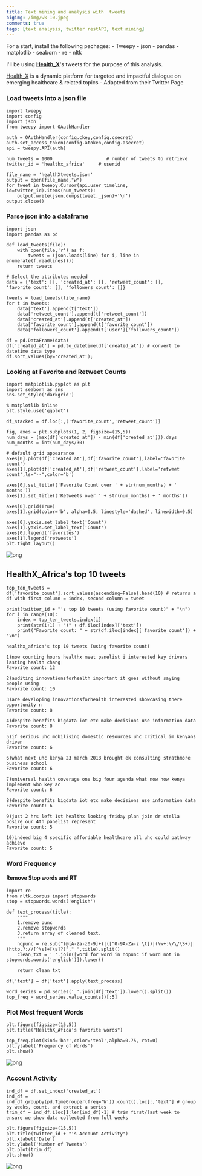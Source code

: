 ```yaml
---
title: Text mining and analysis with  tweets
bigimg: /img/wk-10.jpeg
comments: true
tags: [text analysis, twitter restAPI, text mining]
---
```

For a start, install the following pachages:
    - Tweepy
    - json
    - pandas
    - matplotlib
    - seaborn
    - re
    - nltk

I'll be using **[Health_X](https://twitter.com/healthx_africa)**'s tweets for the purpose of this analysis.

[Health_X](https://twitter.com/healthx_africa) is a dynamic platform for targeted
and impactful dialogue on emerging healthcare & related topics  - Adapted from their Twitter Page

### Load tweets into a json file


```jupyter
import tweepy
import config
import json
from tweepy import OAuthHandler

auth = OAuthHandler(config.ckey,config.csecret)
auth.set_access_token(config.atoken,config.asecret)
api = tweepy.API(auth)

num_tweets = 1000                    # number of tweets to retrieve
twitter_id = 'healthx_africa'     # userid

file_name = 'healthXtweets.json'
output = open(file_name,"w")
for tweet in tweepy.Cursor(api.user_timeline, id=twitter_id).items(num_tweets):
    output.write(json.dumps(tweet._json)+'\n')
output.close()

```

### Parse json into a dataframe


```jupyter
import json
import pandas as pd

def load_tweets(file):
    with open(file,'r') as f:
        tweets = (json.loads(line) for i, line in enumerate(f.readlines()))
    return tweets

# Select the attributes needed
data = {'text': [], 'created_at': [], 'retweet_count': [], 'favorite_count': [], 'followers_count': []}

tweets = load_tweets(file_name)
for t in tweets:
    data['text'].append(t['text'])
    data['retweet_count'].append(t['retweet_count'])
    data['created_at'].append(t['created_at'])
    data['favorite_count'].append(t['favorite_count'])
    data['followers_count'].append(t['user']['followers_count'])

df = pd.DataFrame(data)
df['created_at'] = pd.to_datetime(df['created_at']) # convert to datetime data type
df.sort_values(by='created_at');
```

### Looking at Favorite and Retweet Counts


```jupyter
import matplotlib.pyplot as plt
import seaborn as sns
sns.set_style('darkgrid')

% matplotlib inline
plt.style.use('ggplot')
```


```jupyter
df_stacked = df.loc[:,('favorite_count','retweet_count')]
```


```jupyter
fig, axes = plt.subplots(1, 2, figsize=(15,5))
num_days = (max(df['created_at']) - min(df['created_at'])).days
num_months = int(num_days/30)

# default grid appearance
axes[0].plot(df['created_at'],df['favorite_count'],label='favorite count')
axes[1].plot(df['created_at'],df['retweet_count'],label='retweet count',ls="--",color='b')

axes[0].set_title(('Favorite Count over ' + str(num_months) + ' months'))
axes[1].set_title(('Retweets over ' + str(num_months) + ' months'))

axes[0].grid(True)
axes[1].grid(color='b', alpha=0.5, linestyle='dashed', linewidth=0.5)

axes[0].yaxis.set_label_text('Count')
axes[1].yaxis.set_label_text('Count')
axes[0].legend('favorites')
axes[1].legend('retweets')
plt.tight_layout()
```


![png](https://raw.githubusercontent.com/4bic/4bic.github.io/master/img/hx_1.png)


## HealthX_Africa's top 10 tweets


```jupyter
top_ten_tweets = df['favorite_count'].sort_values(ascending=False).head(10) # returns a df with first column = index, second column = tweet

print(twitter_id + "'s top 10 tweets (using favorite count)" + "\n")
for i in range(10):
    index = top_ten_tweets.index[i]
    print(str(i+1) + ")" + df.iloc[index]['text'])
    print("Favorite count: " + str(df.iloc[index]['favorite_count']) + "\n")

```

    healthx_africa's top 10 tweets (using favorite count)

    1)now counting hours healthx meet panelist i interested key drivers lasting health chang
    Favorite count: 12

    2)auditing innovationsforhealth important it goes without saying people using
    Favorite count: 10

    3)are developing innovationsforhealth interested showcasing there opportunity n
    Favorite count: 8

    4)despite benefits bigdata iot etc make decisions use information data
    Favorite count: 8

    5)if serious uhc mobilising domestic resources uhc critical im kenyans driven
    Favorite count: 6

    6)what next uhc kenya 23 march 2018 brought ek consulting strathmore business school
    Favorite count: 6

    7)universal health coverage one big four agenda what now how kenya implement who key ac
    Favorite count: 6

    8)despite benefits bigdata iot etc make decisions use information data
    Favorite count: 6

    9)just 2 hrs left 1st healthx looking friday plan join dr stella bosire our 4th panelist represent
    Favorite count: 5

    10)indeed big 4 specific affordable healthcare all uhc could pathway achieve
    Favorite count: 5



### Word Frequency

#### Remove Stop words and **RT**


```jupyter
import re
from nltk.corpus import stopwords
stop = stopwords.words('english')
```


```jupyter
def text_process(title):
    """"
    1.remove punc
    2.remove stopwords
    3.return array of cleaned text.
    """
    nopunc = re.sub("(@[A-Za-z0-9]+)|([^0-9A-Za-z \t])|(\w+:\/\/\S+)|(http.?://[^\s]+[\s]?)"," ",title).split()
    clean_txt = ' '.join([word for word in nopunc if word not in stopwords.words('english')]).lower()

    return clean_txt
```


```jupyter
df['text'] = df['text'].apply(text_process)

```


```jupyter
word_series = pd.Series(' '.join(df['text']).lower().split())
top_freq = word_series.value_counts()[:5]
```

### Plot Most frequent Words


```jupyter
plt.figure(figsize=(15,5))
plt.title("HealthX_Afica's favorite words")

top_freq.plot(kind='bar',color='teal',alpha=0.75, rot=0)                            
plt.ylabel('Frequency of Words')
plt.show()
```


![png](https://raw.githubusercontent.com/4bic/4bic.github.io/master/img/hx_2.png)


### Account Activity


```jupyter
ind_df = df.set_index('created_at')
ind_df = ind_df.groupby(pd.TimeGrouper(freq='W')).count().loc[:,'text'] # group by weeks, count, and extract a series
trim_df = ind_df.iloc[1:len(ind_df)-1] # trim first/last week to ensure we show data collected from full weeks

plt.figure(figsize=(15,5))
plt.title(twitter_id + "'s Account Activity")
plt.xlabel('Date')
plt.ylabel('Number of Tweets')
plt.plot(trim_df)
plt.show()
```

![png](https://raw.githubusercontent.com/4bic/4bic.github.io/master/img/hx_3.png)
